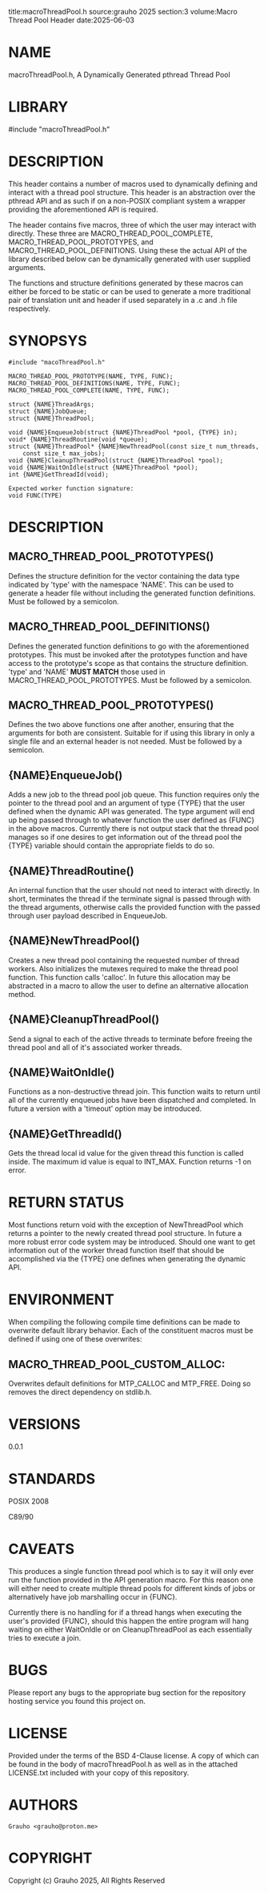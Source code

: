 title:macroThreadPool.h
source:grauho 2025
section:3
volume:Macro Thread Pool Header
date:2025-06-03

# NAME
macroThreadPool.h, A Dynamically Generated pthread Thread Pool 

# LIBRARY
#include "macroThreadPool.h"

# DESCRIPTION
This header contains a number of macros used to dynamically defining and 
interact with a thread pool structure. This header is an abstraction over the
pthread API and as such if on a non-POSIX compliant system a wrapper providing
the aforementioned API is required.

The header contains five macros, three of which the user may interact with
directly. These three are MACRO\_THREAD\_POOL\_COMPLETE, 
MACRO\_THREAD\_POOL\_PROTOTYPES, and MACRO\_THREAD\_POOL\_DEFINITIONS. Using 
these the actual API of the library described below can be dynamically 
generated with user supplied arguments. 

The functions and structure definitions generated by these macros can either be
forced to be static or can be used to generate a more traditional pair of
translation unit and header if used separately in a .c and .h file 
respectively.

# SYNOPSYS
    #include "macoThreadPool.h"

    MACRO_THREAD_POOL_PROTOTYPE(NAME, TYPE, FUNC);
    MACRO_THREAD_POOL_DEFINITIONS(NAME, TYPE, FUNC);
    MACRO_THREAD_POOL_COMPLETE(NAME, TYPE, FUNC);

    struct {NAME}ThreadArgs;
    struct {NAME}JobQueue;
    struct {NAME}ThreadPool;

    void {NAME}EnqueueJob(struct {NAME}ThreadPool *pool, {TYPE} in);
    void* {NAME}ThreadRoutine(void *queue);
    struct {NAME}ThreadPool* {NAME}NewThreadPool(const size_t num_threads,
        const size_t max_jobs);
    void {NAME}CleanupThreadPool(struct {NAME}ThreadPool *pool);
    void {NAME}WaitOnIdle(struct {NAME}ThreadPool *pool);
    int {NAME}GetThreadId(void);

    Expected worker function signature:
    void FUNC(TYPE)

# DESCRIPTION
## MACRO\_THREAD\_POOL\_PROTOTYPES()
Defines the structure definition for the vector containing the data type
indicated by 'type' with the namespace 'NAME'. This can be used to generate
a header file without including the generated function definitions. Must be
followed by a semicolon.
## MACRO\_THREAD\_POOL\_DEFINITIONS()
Defines the generated function definitions to go with the aforementioned 
prototypes. This must be invoked after the prototypes function and have access
to the prototype's scope as that contains the structure definition. 'type' and
'NAME' __MUST MATCH__ those used in MACRO\_THREAD\_POOL\_PROTOTYPES. 
Must be followed by a semicolon.
## MACRO\_THREAD\_POOL\_PROTOTYPES()
Defines the two above functions one after another, ensuring that the arguments
for both are consistent. Suitable for if using this library in only a single
file and an external header is not needed. Must be followed by a semicolon.

## {NAME}EnqueueJob()
Adds a new job to the thread pool job queue. This function requires only the
pointer to the thread pool and an argument of type {TYPE} that the user defined
when the dynamic API was generated. The type argument will end up being passed
through to whatever function the user defined as {FUNC} in the above macros. 
Currently there is not output stack that the thread pool manages so if one
desires to get information out of the thread pool the {TYPE} variable should
contain the appropriate fields to do so.
## {NAME}ThreadRoutine()
An internal function that the user should not need to interact with directly.
In short, terminates the thread if the terminate signal is passed through with
the thread arguments, otherwise calls the provided function with the passed
through user payload described in EnqueueJob. 
## {NAME}NewThreadPool()
Creates a new thread pool containing the requested number of thread workers. 
Also initializes the mutexes required to make the thread pool function. This 
function calls 'calloc'. In future this allocation may be abstracted in a macro
to allow the user to define an alternative allocation method. 
## {NAME}CleanupThreadPool()
Send a signal to each of the active threads to terminate before freeing the 
thread pool and all of it's associated worker threads. 
## {NAME}WaitOnIdle()
Functions as a non-destructive thread join. This function waits to return until
all of the currently enqueued jobs have been dispatched and completed. In 
future a version with a 'timeout' option may be introduced. 
## {NAME}GetThreadId()
Gets the thread local id value for the given thread this function is called 
inside. The maximum id value is equal to INT\_MAX. Function returns -1 on 
error.

# RETURN STATUS
Most functions return void with the exception of NewThreadPool which returns
a pointer to the newly created thread pool structure. In future a more robust
error code system may be introduced. Should one want to get information out
of the worker thread function itself that should be accomplished via the {TYPE} 
one defines when generating the dynamic API.

# ENVIRONMENT
When compiling the following compile time definitions can be made to overwrite
default library behavior. Each of the constituent macros must be defined if
using one of these overwrites:
## MACRO\_THREAD\_POOL\_CUSTOM\_ALLOC: 
Overwrites default definitions for MTP\_CALLOC and MTP\_FREE. Doing so removes 
the direct dependency on stdlib.h.

# VERSIONS
0.0.1

# STANDARDS
POSIX 2008

C89/90

# CAVEATS
This produces a single function thread pool which is to say it will only ever
run the function provided in the API generation macro. For this reason one will
either need to create multiple thread pools for different kinds of jobs or 
alternatively have job marshalling occur in {FUNC}.

Currently there is no handling for if a thread hangs when executing the user's
provided {FUNC}, should this happen the entire program will hang waiting on
either WaitOnIdle or on CleanupThreadPool as each essentially tries to execute
a join. 

# BUGS
Please report any bugs to the appropriate bug section for the repository 
hosting service you found this project on. 

# LICENSE
Provided under the terms of the BSD 4-Clause license. A copy of which can be
found in the body of macroThreadPool.h as well as in the attached LICENSE.txt
included with your copy of this repository.

# AUTHORS
    Grauho <grauho@proton.me> 

# COPYRIGHT
Copyright (c) Grauho 2025, All Rights Reserved 

